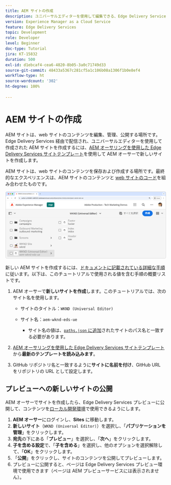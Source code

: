 ```yaml
---
title: AEM サイトの作成
description: ユニバーサルエディターを使用して編集できる、Edge Delivery Services の AEM Sites のサイトを作成します。
version: Experience Manager as a Cloud Service
feature: Edge Delivery Services
topic: Development
role: Developer
level: Beginner
doc-type: Tutorial
jira: KT-15832
duration: 500
exl-id: d1ebcaf4-cea6-4820-8b05-3a0c71749d33
source-git-commit: 48433a5367c281cf5a1c106b08a1306f1b0e8ef4
workflow-type: ht
source-wordcount: '302'
ht-degree: 100%

---
```


# AEM サイトの作成

AEM サイトは、web サイトのコンテンツを編集、管理、公開する場所です。Edge Delivery Services 経由で配信され、ユニバーサルエディターを使用して作成された AEM サイトを作成するには、[AEM オーサリングを使用した Edge Delivery Services サイトテンプレート](https://github.com/adobe-rnd/aem-boilerplate-xwalk/releases)を使用して AEM オーサーで新しいサイトを作成します。

AEM サイトは、web サイトのコンテンツを保存および作成する場所です。最終的なエクスペリエンスは、AEM サイトのコンテンツと [web サイトのコード](./1-new-code-project.md)を組み合わせたものです。

![Edge Delivery Services とユニバーサルエディターの新しい AEM サイト](./assets/2-new-aem-site/new-site.png)

新しい AEM サイトを作成するには、[ドキュメントに記載されている詳細な手順](https://experienceleague.adobe.com/ja/docs/experience-manager-cloud-service/content/edge-delivery/wysiwyg-authoring/edge-dev-getting-started#create-aem-site)に従います。以下は、このチュートリアルで使用される値を含む手順の概要リストです。
1. AEM オーサーで&#x200B;**新しいサイトを作成**&#x200B;します。このチュートリアルでは、次のサイト名を使用します。
   * サイトのタイトル：`WKND (Universal Editor)`
   * サイト名：`aem-wknd-eds-ue`

      * サイト名の値は、[`paths.json` に追加](https://experienceleague.adobe.com/ja/docs/experience-manager-cloud-service/content/edge-delivery/wysiwyg-authoring/path-mapping)されたサイトのパス名と一致する必要があります。

2. [AEM オーサリングを使用した Edge Delivery Services サイトテンプレート](https://github.com/adobe-rnd/aem-boilerplate-xwalk/releases)から&#x200B;**最新のテンプレートを読み込みます**。
3. GitHub リポジトリ名と一致するように&#x200B;**サイトに名前を付け**、GitHub URL をリポジトリの URL として設定します。

## プレビューへの新しいサイトの公開

AEM オーサーでサイトを作成したら、Edge Delivery Services プレビューに公開して、コンテンツを[ローカル開発環境](./3-local-development-environment.md)で使用できるようにします。

1. **AEM オーサー**&#x200B;にログインし、**Sites** に移動します。
2. **新しいサイト**（`WKND (Universal Editor)`）を選択し、「**パブリケーションを管理**」をクリックします。
3. **宛先**&#x200B;の下にある「**プレビュー**」を選択し、「**次へ**」をクリックします。
4. **子を含める設定**&#x200B;で、「**子を含める**」を選択し、他のオプションを選択解除して、「**OK**」をクリックします。
5. 「**公開**」をクリックし、サイトのコンテンツを公開してプレビューします。
6. プレビューに公開すると、ページは Edge Delivery Services プレビュー環境で使用できます（ページは AEM プレビューサービスには表示されません）。
